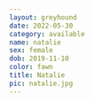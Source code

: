 ```yaml
---
layout: greyhound
date: 2022-05-30
category: available
name: natalie
sex: female
dob: 2019-11-10
color: fawn
title: Natalie
pic: natalie.jpg
---
```


